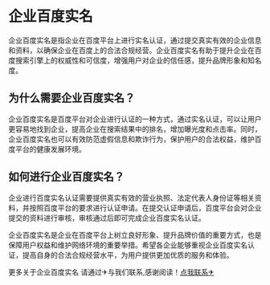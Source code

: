 # 企业百度实名

企业百度实名是指企业在百度平台上进行实名认证，通过提交真实有效的企业信息和资料，以确保企业在百度上的合法合规经营。企业百度实名有助于提升企业在百度搜索引擎上的权威性和可信度，增强用户对企业的信任感，提升品牌形象和知名度。

## 为什么需要企业百度实名？

企业百度实名是百度平台对企业进行认证的一种方式，通过实名认证，可以让用户更容易地找到企业，提高企业在搜索结果中的排名，增加曝光度和点击率。同时，企业百度实名也可以有效防范虚假信息和欺诈行为，保护用户的合法权益，维护百度平台的健康发展环境。

## 如何进行企业百度实名？

企业进行百度实名认证需要提供真实有效的营业执照、法定代表人身份证等相关资料，并按照百度平台的要求进行认证申请。在提交认证申请后，百度平台会对企业提交的资料进行审核，审核通过后即可完成企业百度实名认证。

企业百度实名是企业在百度平台上树立良好形象、提升品牌价值的重要方式，也是保障用户权益和维护网络环境的重要举措。希望各企业能够重视企业百度实名认证，提高自身的合法合规经营水平，为用户提供更加优质的服务和体验。

更多关于企业百度实名 请通过✈与我们联系,感谢阅读！[点我联系✈](https://qa.G208.com)